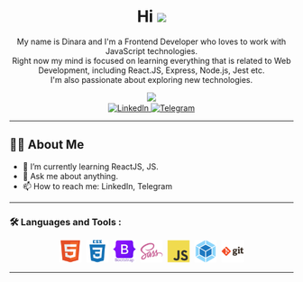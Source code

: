 <h1 align="center">Hi <img src="https://raw.githubusercontent.com/MartinHeinz/MartinHeinz/master/wave.gif" width="30px"></h1>
<p align="center">My name is Dinara and I'm a Frontend Developer who loves to work with JavaScript technologies. <br/> 
Right now my mind is focused on learning everything that is related to Web Development, including React.JS, Express, Node.js, Jest etc.<br/>  I'm also passionate about exploring new technologies. 
</p>
<div id="header" align="center">
  <img src="https://media.giphy.com/media/HwBlFQZFcAoUcPHZdX/giphy.gif" width="100"/>
</div>
<div id="badges" align="center">
  <a href="https://www.linkedin.com/in/dinara-knyazeva-15abbb281/">
    <img src="https://img.shields.io/badge/LinkedIn-blue?style=for-the-badge&logo=linkedin&logoColor=white" alt="LinkedIn"/>
  </a>
  <a href="https://t.me/dinknyazeva">
    <img src="https://img.shields.io/badge/Telegram-blue?style=for-the-badge&logo=twitter&logoColor=white" alt="Telegram"/>
  </a>
</div>

----

## 🙋‍♂️ About Me

- 🌱 I’m currently learning ReactJS, JS.
- 💬 Ask me about anything.
- 📫 How to reach me: LinkedIn, Telegram

----

### :hammer_and_wrench: Languages and Tools :
  
  <div align="center" width="auto">
  <img src="https://github.com/devicons/devicon/blob/master/icons/html5/html5-original.svg" title="HTML5" alt="HTML" width="40" height="40"/>&nbsp;
  <img src="https://github.com/devicons/devicon/blob/master/icons/css3/css3-plain-wordmark.svg"  title="CSS3" alt="CSS" width="40" height="40"/>&nbsp;
    <img src="https://github.com/devicons/devicon/blob/master/icons/bootstrap/bootstrap-original-wordmark.svg" title="Bootstrap" alt="Bootstrap" width="40" height="40"/>&nbsp;
   <img src="https://github.com/devicons/devicon/blob/master/icons/sass/sass-original.svg" title="sass" alt="sass" width="40" height="40"/>&nbsp;
  <img src="https://github.com/devicons/devicon/blob/master/icons/javascript/javascript-original.svg" title="JavaScript" alt="JavaScript" width="40" height="40"/>&nbsp;  
  <img src="https://github.com/devicons/devicon/blob/master/icons/webpack/webpack-original.svg"  title="Webpack" alt="webpack" width="40" height="40"/>&nbsp;
  <img src="https://github.com/devicons/devicon/blob/master/icons/git/git-original-wordmark.svg" title="Git" alt="Git" width="40" height="40"/>
</div>

----

